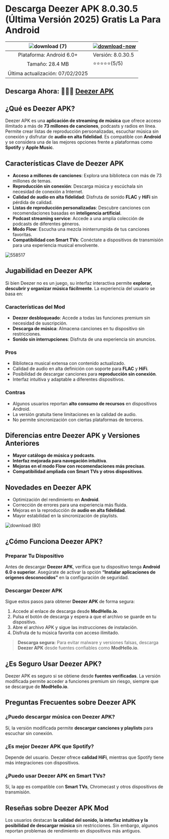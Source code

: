 # Descarga Deezer APK 8.0.30.5 (Última Versión 2025) Gratis La Para Android

| ![download (7)](https://github.com/user-attachments/assets/22b4b443-e2a7-47fc-a4dc-bb821b116321)| [![download-now](https://github.com/user-attachments/assets/22657e67-9d2d-46af-a41a-5d365d2ddc1f)](https://modhello.io/deezer.html)  |
|:-------------------------------------------------:|-----------------------|
| Plataforma: Android 6.0+         | Versión: 8.0.30.5    |
| Tamaño: 28.4 MB             |  ⭐️⭐️⭐️⭐️⭐️(5/5) |
| Última actualización: 07/02/2025 |  |

## Descarga Ahora: 🎉🎉🎉 [Deezer APK](https://modhello.io/deezer.html)

## ¿Qué es Deezer APK?

Deezer APK es una **aplicación de streaming de música** que ofrece acceso ilimitado a más de **73 millones de canciones**, podcasts y radios en línea. Permite crear listas de reproducción personalizadas, escuchar música sin conexión y disfrutar de **audio en alta fidelidad**. Es compatible con **Android** y se considera una de las mejores opciones frente a plataformas como **Spotify** y **Apple Music**.

## Características Clave de Deezer APK

- **Acceso a millones de canciones**: Explora una biblioteca con más de 73 millones de temas.
- **Reproducción sin conexión**: Descarga música y escúchala sin necesidad de conexión a Internet.
- **Calidad de audio en alta fidelidad**: Disfruta de sonido **FLAC** y **HiFi** sin pérdida de calidad.
- **Listas de reproducción personalizadas**: Descubre canciones con recomendaciones basadas en **inteligencia artificial**.
- **Podcast streaming service**: Accede a una amplia colección de podcasts de diferentes géneros.
- **Modo Flow**: Escucha una mezcla ininterrumpida de tus canciones favoritas.
- **Compatibilidad con Smart TVs**: Conéctate a dispositivos de transmisión para una experiencia musical envolvente.

![558517](https://github.com/user-attachments/assets/c985fa96-f9a2-4c58-87d6-3298e086354f)

## Jugabilidad en Deezer APK

Si bien Deezer no es un juego, su interfaz interactiva permite **explorar, descubrir y organizar música fácilmente**. La experiencia del usuario se basa en:

### Características del Mod

- **Deezer desbloqueado**: Accede a todas las funciones premium sin necesidad de suscripción.
- **Descarga de música**: Almacena canciones en tu dispositivo sin restricciones.
- **Sonido sin interrupciones**: Disfruta de una experiencia sin anuncios.

### Pros

- Biblioteca musical extensa con contenido actualizado.
- Calidad de audio en alta definición con soporte para **FLAC** y **HiFi**.
- Posibilidad de descargar canciones para **reproducción sin conexión**.
- Interfaz intuitiva y adaptable a diferentes dispositivos.

### Contras

- Algunos usuarios reportan **alto consumo de recursos** en dispositivos Android.
- La versión gratuita tiene limitaciones en la calidad de audio.
- No permite sincronización con ciertas plataformas de terceros.

## Diferencias entre Deezer APK y Versiones Anteriores

- **Mayor catálogo de música y podcasts**.
- **Interfaz mejorada para navegación intuitiva**.
- **Mejoras en el modo Flow con recomendaciones más precisas**.
- **Compatibilidad ampliada con Smart TVs y otros dispositivos**.

## Novedades en Deezer APK

- Optimización del rendimiento en **Android**.
- Corrección de errores para una experiencia más fluida.
- Mejoras en la reproducción de **audio en alta fidelidad**.
- Mayor estabilidad en la sincronización de playlists.
  
![download (80)](https://github.com/user-attachments/assets/d316eb7f-49c5-4f86-996c-6960c335b358)

## ¿Cómo Funciona Deezer APK?

### Preparar Tu Dispositivo

Antes de descargar **Deezer APK**, verifica que tu dispositivo tenga **Android 6.0 o superior**. Asegúrate de activar la opción **“Instalar aplicaciones de orígenes desconocidos”** en la configuración de seguridad.

### Descargar Deezer APK

Sigue estos pasos para obtener **Deezer APK** de forma segura:

1. Accede al enlace de descarga desde **ModHello.io**.
2. Pulsa el botón de descarga y espera a que el archivo se guarde en tu dispositivo.
3. Abre el archivo APK y sigue las instrucciones de instalación.
4. Disfruta de tu música favorita con acceso ilimitado.

> **Descarga segura:** Para evitar malware y versiones falsas, descarga **Deezer APK** desde fuentes confiables como **ModHello.io**.

## ¿Es Seguro Usar Deezer APK?

Deezer APK es seguro si se obtiene desde **fuentes verificadas**. La versión modificada permite acceder a funciones premium sin riesgo, siempre que se descargue de **ModHello.io**.

## Preguntas Frecuentes sobre Deezer APK

### ¿Puedo descargar música con Deezer APK?
Sí, la versión modificada permite **descargar canciones y playlists** para escuchar sin conexión.

### ¿Es mejor Deezer APK que Spotify?
Depende del usuario. Deezer ofrece **calidad HiFi**, mientras que Spotify tiene más integraciones con dispositivos.

### ¿Puedo usar Deezer APK en Smart TVs?
Sí, la app es compatible con **Smart TVs**, Chromecast y otros dispositivos de transmisión.

## Reseñas sobre Deezer APK Mod

Los usuarios destacan **la calidad del sonido, la interfaz intuitiva y la posibilidad de descargar música** sin restricciones. Sin embargo, algunos reportan problemas de rendimiento en dispositivos más antiguos.

